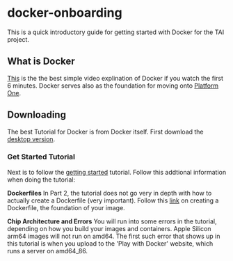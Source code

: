 # docker-onboarding
This is a quick introductory guide for getting started with Docker for the TAI project.

## What is Docker

[This](https://youtu.be/eGz9DS-aIeY) is the the best simple video explination of Docker if you watch the first 6 minutes.
Docker serves also as the foundation for moving onto [Platform One](https://p1.dso.mil).

## Downloading

The best Tutorial for Docker is from Docker itself. First download the [desktop version](https://www.docker.com/products/docker-desktop/). 

### Get Started Tutorial
Next is to follow the [getting started](https://docs.docker.com/get-started/) tutorial. Follow this addtional information when doing the tutorial:

**Dockerfiles** In Part 2, the tutorial does not go very in depth with how to actually create a Dockerfile (very important). Follow this [link](https://docs.docker.com/build/building/packaging/) on creating a Dockerfile, the foundation of your image.

**Chip Architecture and Errors** You will run into some errors in the tutorial, depending on how you build your images and containers. Apple Silicon arm64 images will not run on amd64. The first such error that shows up in this tutorial is when you upload to the 'Play with Docker' website, which runs a server on amd64_86. 


